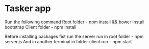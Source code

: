 # Tasker app
Run the following command
 Root folder
    - npm install && bower install bootstrap
 Client folder
    - npm install

Before installing packages fist run the server run in root folder
    - npm server.js
And in another terminal in folder client run
    - npm start